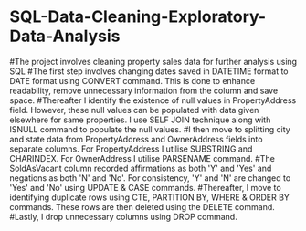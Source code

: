 # SQL-Data-Cleaning-Exploratory-Data-Analysis

#The project involves cleaning property sales data for further analysis using SQL
#The first step involves changing dates saved in DATETIME format to DATE format using CONVERT command. This is done to enhance readability, remove unnecessary information from the column and save space.
#Thereafter I identify the existence of null values in PropertyAddress field. However, these null values can be populated with data given elsewhere for same properties. I use SELF JOIN technique along with ISNULL command to populate the null values.
#I then move to splitting city and state data from PropertyAddress and OwnerAddress fields into separate columns. For PropertyAddress I utilise SUBSTRING and CHARINDEX. For OwnerAddress I utilise PARSENAME command.
#The SoldAsVacant column recorded affirmations as both 'Y' and 'Yes' and negations as both 'N' and 'No'. For consistency, 'Y' and 'N' are changed to 'Yes' and 'No' using UPDATE & CASE commands.
#Thereafter, I move to identifying duplicate rows using CTE, PARTITION BY, WHERE & ORDER BY commands. These rows are then deleted using the DELETE command.
#Lastly, I drop unnecessary columns using DROP command.
